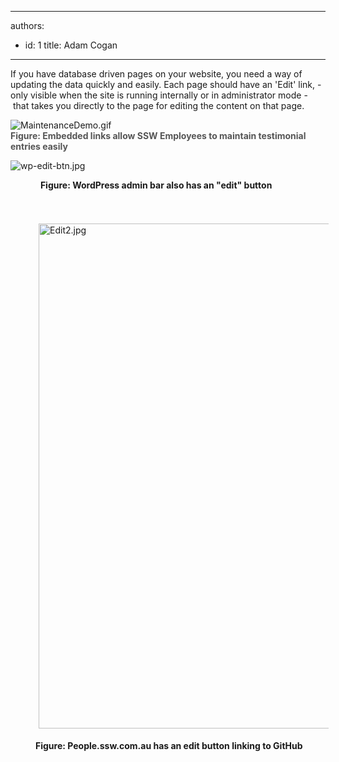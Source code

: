 

---
authors:
  - id: 1
    title: Adam Cogan
---




<span class='intro'> If you have database driven pages on your website, you need a way of updating the data quickly and easily. Each page should have an 'Edit' link, - only visible when the site is running internally or in administrator mode -&#160;that takes you directly to the page for editing the content on that page.​<br> </span>

<dl class="image"><dt>​​​​​​<img src="/PublishingImages/MaintenanceDemo.gif" alt="MaintenanceDemo.gif" /></dt><dt><span style="color&#58;#555555;font-weight&#58;bold;">Figure&#58; Embedded links allow SSW Employees to maintain testimonial entries easily​</span><br></dt></dl><dl><dl class="ssw15-rteElement-ImageArea"><img src="/PublishingImages/wp-edit-btn.jpg" alt="wp-edit-btn.jpg" /><br></dl><dd>&#160; <strong>Figure&#58; WordPress admin bar also&#160;​has an &quot;edit&quot; button</strong><br></dd><dd><br></dd><dd><dl class="ssw15-rteElement-ImageArea">​<img src="/SiteAssets/make-your-site-easy-to-maintain/Edit2.jpg" alt="Edit2.jpg" style="margin&#58;5px;width&#58;808px;" /></dl><strong>Figure&#58; People.ssw.com.au has an edit button linking to GitHub​</strong><br></dd></dl>


